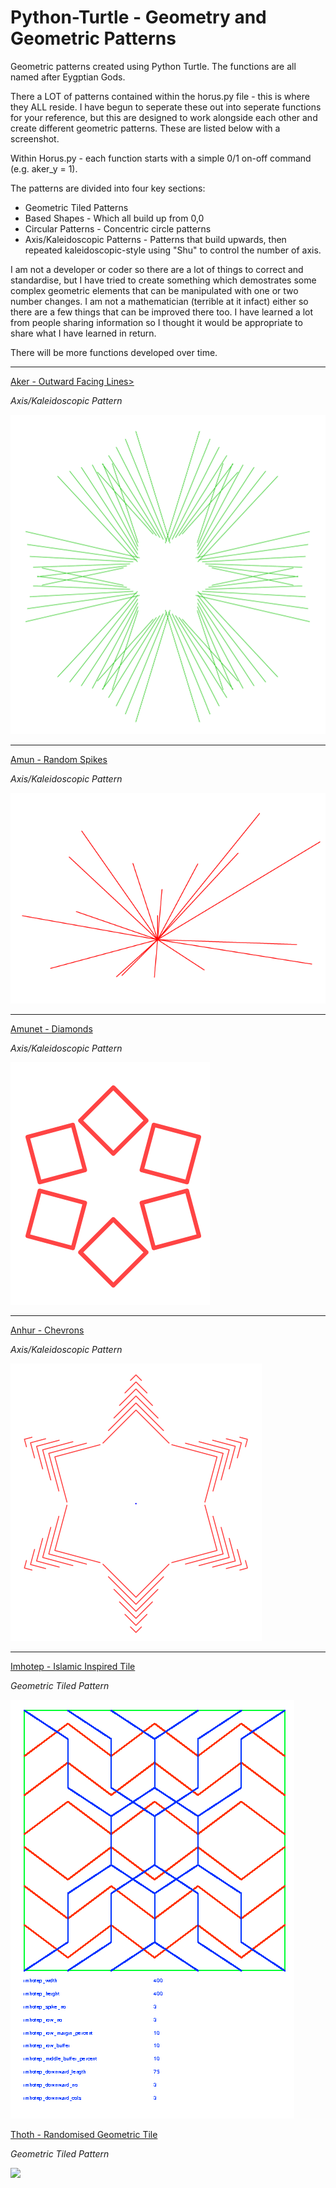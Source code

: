 # Python-Turtle - Geometry and Geometric Patterns

Geometric patterns created using Python Turtle. The functions are all named after Eygptian Gods.

There a LOT of patterns contained within the horus.py file - this is where they ALL reside. I have begun to seperate these out into seperate functions for your reference, but this are designed to work alongside each other and create different geometric patterns. These are listed below with a screenshot.

Within Horus.py - each function starts with a simple 0/1 on-off command (e.g. aker_y = 1).

The patterns are divided into four key sections:

 - Geometric Tiled Patterns
 - Based Shapes - Which all build up from 0,0
 - Circular Patterns - Concentric circle patterns
 - Axis/Kaleidoscopic Patterns - Patterns that build upwards, then repeated kaleidoscopic-style using "Shu" to control the number of axis. 

I am not a developer or coder so there are a lot of things to correct and standardise, but I have tried to create something which demostrates some complex geometric elements that can be manipulated with one or two number changes. I am not a mathematician (terrible at it infact) either so there are a few things that can be improved there too. I have learned a lot from people sharing information so I thought it would be appropriate to share what I have learned in return.

There will be more functions developed over time.

<hr>

<a href="https://github.com/osiris77/Python-Turtle---Geometry/blob/master/aker.py">Aker - Outward Facing Lines></a>

<i>Axis/Kaleidoscopic Pattern</i>

<img src="https://raw.githubusercontent.com/osiris77/Python-Turtle---Geometry/master/screenshots/aker.png">

<hr>

<a href="https://github.com/osiris77/Python-Turtle---Geometry/blob/master/amun.py">Amun - Random Spikes</a>

<i>Axis/Kaleidoscopic Pattern</i>

<img src="https://raw.githubusercontent.com/osiris77/Python-Turtle---Geometry/master/screenshots/amun.png">

<hr>

<a href="https://github.com/osiris77/Python-Turtle---Geometry/blob/master/amunet.py">Amunet - Diamonds</a>

<i>Axis/Kaleidoscopic Pattern</i>

<img src="https://raw.githubusercontent.com/osiris77/Python-Turtle---Geometry/master/screenshots/amunet.png">

<hr>

<a href="https://github.com/osiris77/Python-Turtle---Geometry/blob/master/anhur.py">Anhur - Chevrons</a>

<i>Axis/Kaleidoscopic Pattern</i>

<img src="https://github.com/osiris77/Python-Turtle---Geometry/blob/master/screenshots/anhur.png">

<hr>

<a href="https://github.com/osiris77/Python-Turtle---Geometry/blob/master/imhotep.py">Imhotep - Islamic Inspired Tile</a>

<i>Geometric Tiled Pattern</i>

<img src="https://raw.githubusercontent.com/osiris77/Python-Turtle---Geometry/master/screenshots/imhotep.jpg">

<a href="https://github.com/osiris77/Python-Turtle---Geometry/blob/master/thoth.py">Thoth - Randomised Geometric Tile</a>

<i>Geometric Tiled Pattern</i>

<img src="https://raw.githubusercontent.com/osiris77/Python-Turtle---Geometry/master/screenshots/thoth.jpg">









